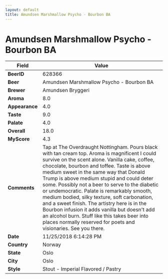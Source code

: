 ```yaml
---
layout: default
title: Amundsen Marshmallow Psycho - Bourbon BA
---
```


# Amundsen Marshmallow Psycho - Bourbon BA

| Field         | Value     |
|---------------|-----------|
| **BeerID** | 628366 |
| **Beer** | Amundsen Marshmallow Psycho - Bourbon BA |
| **Brewer** | Amundsen Bryggeri |
| **Aroma** | 8.0 |
| **Appearance** | 4.0 |
| **Taste** | 9.0 |
| **Palate** | 4.0 |
| **Overall** | 18.0 |
| **MyScore** | 4.3 |
| **Comments** | Tap at The Overdraught Nottingham. Pours black with tan cream top. Aroma is magnificent I could survive on the scent alone. Vanilla cake, coffee, chocolate, bourbon and toffee. Taste is above medium sweet in the same way that Donald Trump is above medium stupid and could deter some. Possibly not a beer to serve to the diabetic or undemocratic. Palate is remarkably smooth, medium bodied, silky texture, soft carbonation, and a sweet finish. The artistry here is in the Bourbon infusion it adds vanilla but doesn&#39;t add an alcohol burn. Stuff like this takes beer into places normally reserved for poets and visionaries. See you there. |
| **Date** | 11/25/2018 6:14:28 PM |
| **Country** | Norway |
| **State** | Oslo |
| **City** | Oslo |
| **Style** | Stout - Imperial Flavored / Pastry |

